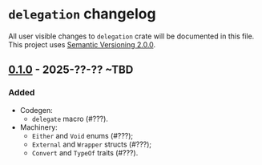 `delegation` changelog
====================

All user visible changes to `delegation` crate will be documented in this file. This project uses [Semantic Versioning 2.0.0].




## [0.1.0] - 2025-??-?? ~TBD
[0.1.0]: /../../tree/v0.1.0

### Added

- Codegen:
    - `delegate` macro (#???).
- Machinery:
    - `Either` and `Void` enums (#???);
    - `External` and `Wrapper` structs (#???);
    - `Convert` and `TypeOf` traits (#???).




[Semantic Versioning 2.0.0]: https://semver.org
